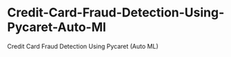 # Credit-Card-Fraud-Detection-Using-Pycaret-Auto-Ml
Credit Card Fraud Detection Using Pycaret (Auto ML)
